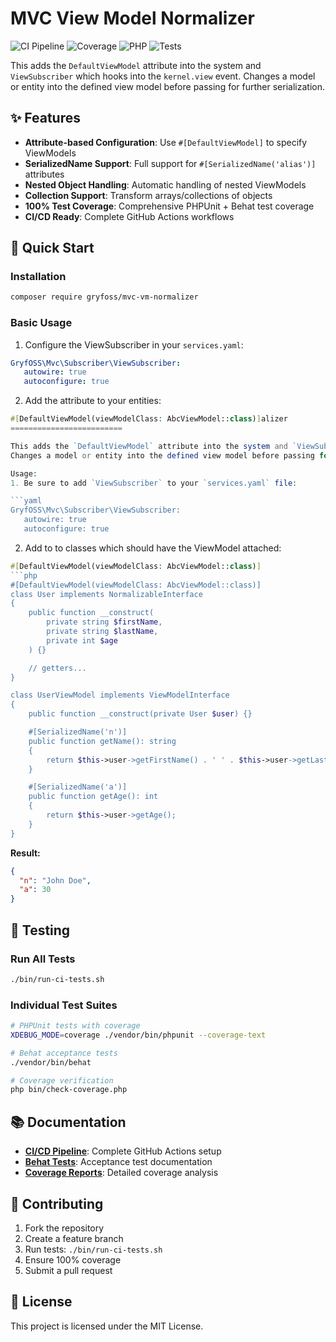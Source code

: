 MVC View Model Normalizer
=========================

![CI Pipeline](https://github.com/praetoriantechnology/mvc-vm-normalizer/workflows/CI%20Pipeline/badge.svg)
![Coverage](https://img.shields.io/badge/coverage-100%25-brightgreen)
![PHP](https://img.shields.io/badge/php-8.2%20%7C%208.3-blue)
![Tests](https://img.shields.io/badge/tests-PHPUnit%20%2B%20Behat-blue)

This adds the `DefaultViewModel` attribute into the system and `ViewSubscriber` which hooks into the `kernel.view` event.
Changes a model or entity into the defined view model before passing for further serialization.

## ✨ Features

- **Attribute-based Configuration**: Use `#[DefaultViewModel]` to specify ViewModels
- **SerializedName Support**: Full support for `#[SerializedName('alias')]` attributes
- **Nested Object Handling**: Automatic handling of nested ViewModels
- **Collection Support**: Transform arrays/collections of objects
- **100% Test Coverage**: Comprehensive PHPUnit + Behat test coverage
- **CI/CD Ready**: Complete GitHub Actions workflows

## 🚀 Quick Start

### Installation

```bash
composer require gryfoss/mvc-vm-normalizer
```

### Basic Usage

1. Configure the ViewSubscriber in your `services.yaml`:

```yaml
GryfOSS\Mvc\Subscriber\ViewSubscriber:
   autowire: true
   autoconfigure: true
```

2. Add the attribute to your entities:

```php
#[DefaultViewModel(viewModelClass: AbcViewModel::class)]alizer
=========================

This adds the `DefaultViewModel` attribute into the system and `ViewSubscriber` which hooks into the `kernel.view` event.
Changes a model or entity into the defined view model before passing for further serialization.

Usage:
1. Be sure to add `ViewSubscriber` to your `services.yaml` file:

```yaml
GryfOSS\Mvc\Subscriber\ViewSubscriber:
   autowire: true
   autoconfigure: true
```

2. Add to to classes which should have the ViewModel attached:

```php
#[DefaultViewModel(viewModelClass: AbcViewModel::class)]
```php
#[DefaultViewModel(viewModelClass: AbcViewModel::class)]
class User implements NormalizableInterface
{
    public function __construct(
        private string $firstName,
        private string $lastName,
        private int $age
    ) {}

    // getters...
}

class UserViewModel implements ViewModelInterface
{
    public function __construct(private User $user) {}

    #[SerializedName('n')]
    public function getName(): string
    {
        return $this->user->getFirstName() . ' ' . $this->user->getLastName();
    }

    #[SerializedName('a')]
    public function getAge(): int
    {
        return $this->user->getAge();
    }
}
```

**Result:**
```json
{
  "n": "John Doe",
  "a": 30
}
```

## 🧪 Testing

### Run All Tests
```bash
./bin/run-ci-tests.sh
```

### Individual Test Suites
```bash
# PHPUnit tests with coverage
XDEBUG_MODE=coverage ./vendor/bin/phpunit --coverage-text

# Behat acceptance tests
./vendor/bin/behat

# Coverage verification
php bin/check-coverage.php
```

## 📚 Documentation

- **[CI/CD Pipeline](CI-CD.md)**: Complete GitHub Actions setup
- **[Behat Tests](features/README.md)**: Acceptance test documentation
- **[Coverage Reports](coverage/html/)**: Detailed coverage analysis

## 🤝 Contributing

1. Fork the repository
2. Create a feature branch
3. Run tests: `./bin/run-ci-tests.sh`
4. Ensure 100% coverage
5. Submit a pull request

## 📄 License

This project is licensed under the MIT License.